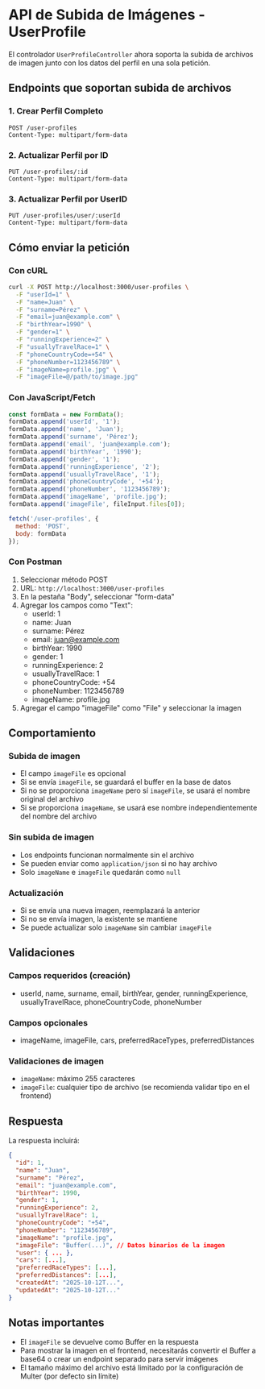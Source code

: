 # API de Subida de Imágenes - UserProfile

El controlador `UserProfileController` ahora soporta la subida de archivos de imagen junto con los datos del perfil en una sola petición.

## Endpoints que soportan subida de archivos

### 1. Crear Perfil Completo
```
POST /user-profiles
Content-Type: multipart/form-data
```

### 2. Actualizar Perfil por ID
```
PUT /user-profiles/:id
Content-Type: multipart/form-data
```

### 3. Actualizar Perfil por UserID
```
PUT /user-profiles/user/:userId
Content-Type: multipart/form-data
```

## Cómo enviar la petición

### Con cURL
```bash
curl -X POST http://localhost:3000/user-profiles \
  -F "userId=1" \
  -F "name=Juan" \
  -F "surname=Pérez" \
  -F "email=juan@example.com" \
  -F "birthYear=1990" \
  -F "gender=1" \
  -F "runningExperience=2" \
  -F "usuallyTravelRace=1" \
  -F "phoneCountryCode=+54" \
  -F "phoneNumber=1123456789" \
  -F "imageName=profile.jpg" \
  -F "imageFile=@/path/to/image.jpg"
```

### Con JavaScript/Fetch
```javascript
const formData = new FormData();
formData.append('userId', '1');
formData.append('name', 'Juan');
formData.append('surname', 'Pérez');
formData.append('email', 'juan@example.com');
formData.append('birthYear', '1990');
formData.append('gender', '1');
formData.append('runningExperience', '2');
formData.append('usuallyTravelRace', '1');
formData.append('phoneCountryCode', '+54');
formData.append('phoneNumber', '1123456789');
formData.append('imageName', 'profile.jpg');
formData.append('imageFile', fileInput.files[0]);

fetch('/user-profiles', {
  method: 'POST',
  body: formData
});
```

### Con Postman
1. Seleccionar método POST
2. URL: `http://localhost:3000/user-profiles`
3. En la pestaña "Body", seleccionar "form-data"
4. Agregar los campos como "Text":
   - userId: 1
   - name: Juan
   - surname: Pérez
   - email: juan@example.com
   - birthYear: 1990
   - gender: 1
   - runningExperience: 2
   - usuallyTravelRace: 1
   - phoneCountryCode: +54
   - phoneNumber: 1123456789
   - imageName: profile.jpg
5. Agregar el campo "imageFile" como "File" y seleccionar la imagen

## Comportamiento

### Subida de imagen
- El campo `imageFile` es opcional
- Si se envía `imageFile`, se guardará el buffer en la base de datos
- Si no se proporciona `imageName` pero sí `imageFile`, se usará el nombre original del archivo
- Si se proporciona `imageName`, se usará ese nombre independientemente del nombre del archivo

### Sin subida de imagen
- Los endpoints funcionan normalmente sin el archivo
- Se pueden enviar como `application/json` si no hay archivo
- Solo `imageName` e `imageFile` quedarán como `null`

### Actualización
- Si se envía una nueva imagen, reemplazará la anterior
- Si no se envía imagen, la existente se mantiene
- Se puede actualizar solo `imageName` sin cambiar `imageFile`

## Validaciones

### Campos requeridos (creación)
- userId, name, surname, email, birthYear, gender, runningExperience, usuallyTravelRace, phoneCountryCode, phoneNumber

### Campos opcionales
- imageName, imageFile, cars, preferredRaceTypes, preferredDistances

### Validaciones de imagen
- `imageName`: máximo 255 caracteres
- `imageFile`: cualquier tipo de archivo (se recomienda validar tipo en el frontend)

## Respuesta
La respuesta incluirá:
```json
{
  "id": 1,
  "name": "Juan",
  "surname": "Pérez",
  "email": "juan@example.com",
  "birthYear": 1990,
  "gender": 1,
  "runningExperience": 2,
  "usuallyTravelRace": 1,
  "phoneCountryCode": "+54",
  "phoneNumber": "1123456789",
  "imageName": "profile.jpg",
  "imageFile": "Buffer(...)", // Datos binarios de la imagen
  "user": { ... },
  "cars": [...],
  "preferredRaceTypes": [...],
  "preferredDistances": [...],
  "createdAt": "2025-10-12T...",
  "updatedAt": "2025-10-12T..."
}
```

## Notas importantes
- El `imageFile` se devuelve como Buffer en la respuesta
- Para mostrar la imagen en el frontend, necesitarás convertir el Buffer a base64 o crear un endpoint separado para servir imágenes
- El tamaño máximo del archivo está limitado por la configuración de Multer (por defecto sin límite)